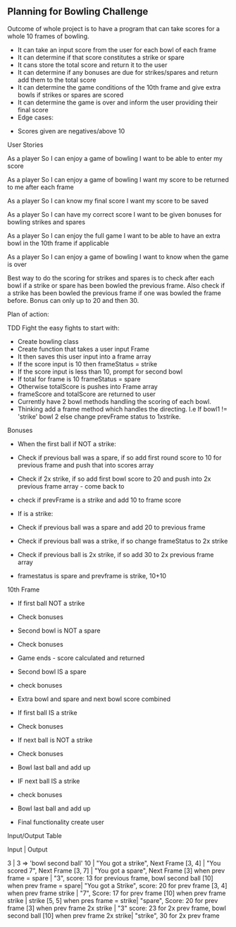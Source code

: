 ## Planning for Bowling Challenge

Outcome of whole project is to have a program that can take scores for a whole 10 frames of bowling.
- It can take an input score from the user for each bowl of each frame
- It can determine if that score constitutes a strike or spare
- It cans store the total score and return it to the user
- It can determine if any bonuses are due for strikes/spares and return add them to the total score
- It can determine the game conditions of the 10th frame and give extra bowls if strikes or spares are scored
- It can determine the game is over and inform the user providing their final score
- Edge cases:
* Scores given are negatives/above 10

User Stories

As a player
So I can enjoy a game of bowling
I want to be able to enter my score

As a player
So I can enjoy a game of bowling
I want my score to be returned to me after each frame

As a player
So I can know my final score
I want my score to be saved

As a player
So I can have my correct score
I want to be given bonuses for bowling strikes and spares

As a player
So I can enjoy the full game
I want to be able to have an extra bowl in the 10th frame if applicable

As a player
So I can enjoy a game of bowling
I want to know when the game is over

Best way to do the scoring for strikes and spares is to check after each bowl if a strike or spare has been bowled the previous frame.
Also check if a strike has been bowled the previous frame if one was bowled the frame before. Bonus can only up to 20 and then 30.

Plan of action:

TDD
Fight the easy fights to start with:

- Create bowling class
- Create function that takes a user input
Frame
- It then saves this user input into a frame array
- If the score input is 10 then frameStatus = strike
- If the score input is less than 10, prompt for second bowl
- If total for frame is 10 frameStatus = spare
- Otherwise totalScore is pushes into Frame array
- frameScore and totalScore are returned to user
- Currently have 2 bowl methods handling the scoring of each bowl.
- Thinking add a frame method which handles the directing. I.e If bowl1 != 'strike' bowl 2
else change prevFrame status to 1xstrike.

Bonuses
- When the first ball if NOT a strike:
- Check if previous ball was a spare, if so add first round score to 10 for previous frame and push that into scores array
- Check if 2x strike, if so add first bowl score to 20 and push into 2x previous frame array - come back to
- check if prevFrame is a strike and add 10 to frame score
- If is a strike:
- Check if previous ball was a spare and add 20 to previous frame
- Check if previous ball was a strike, if so change frameStatus to 2x strike
- Check if previous ball is 2x strike, if so add 30 to 2x previous frame array

- framestatus is spare and prevframe is strike, 10+10

10th Frame
- If first ball NOT a strike
- Check bonuses
- Second bowl is NOT a spare
- Check bonuses
- Game ends  - score calculated and returned
- Second bowl IS a spare
- check bonuses
- Extra bowl and spare and next bowl score combined

- If first ball IS a strike
- Check bonuses
- If next ball is NOT a strike
- Check bonuses
- Bowl last ball and add up
- IF next ball IS a strike
- check bonuses
- Bowl last ball and add up

- Final functionality create user

Input/Output Table

Input         |          Output

3             |         3  => 'bowl second ball'
10            |         "You got a strike", Next Frame
[3, 4]        |         "You scored 7", Next Frame
[3, 7]        |         "You got a spare", Next Frame
[3] when prev frame = spare | "3", score: 13 for previous frame, bowl second ball
[10] when prev frame = spare| "You got a Strike", score: 20 for prev frame
[3, 4] when prev frame strike | "7", Score: 17 for prev frame
[10] when prev frame strike   | strike
[5, 5] when pres frame = strike| "spare", Score: 20 for prev frame
[3] when prev frame 2x strike | "3" score: 23 for 2x prev frame, bowl second ball
[10] when prev frame 2x strike| "strike", 30 for 2x prev frame
